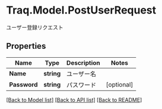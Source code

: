# Traq.Model.PostUserRequest
ユーザー登録リクエスト

## Properties

Name | Type | Description | Notes
------------ | ------------- | ------------- | -------------
**Name** | **string** | ユーザー名 | 
**Password** | **string** | パスワード | [optional] 

[[Back to Model list]](../README.md#documentation-for-models) [[Back to API list]](../README.md#documentation-for-api-endpoints) [[Back to README]](../README.md)

